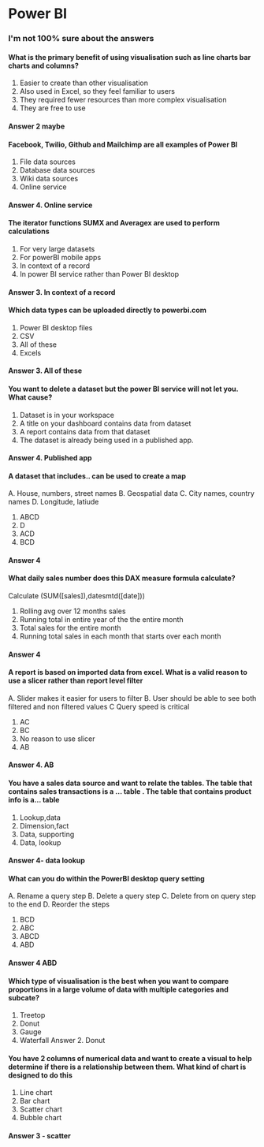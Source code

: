 
# Power BI

### I'm not 100% sure about the answers

#### What is the primary benefit of using visualisation such as line charts bar charts and columns?
1. Easier to create than other visualisation
2. Also used in Excel, so they feel familiar to users
3. They required fewer resources than more complex visualisation
4. They are free to use

#### Answer 2 maybe


#### Facebook, Twilio, Github and Mailchimp are all examples of Power BI
1. File data sources
2. Database data sources
3. Wiki data sources
4. Online service

#### Answer 4. Online service

#### The iterator functions SUMX and Averagex are used to perform calculations
1. For very large datasets
2. For powerBI mobile apps
3. In context of a record
4. In power BI service rather than Power BI desktop

#### Answer 3. In context of a record


#### Which data types can be uploaded directly to powerbi.com
1. Power BI desktop files
2. CSV
3. All of these
4. Excels

#### Answer 3. All of these


#### You want to delete a dataset but the power BI service will not let you. What cause?
1. Dataset is in your workspace
2. A title on your dashboard contains data from dataset
3. A report contains data from that dataset
4. The dataset is already being used in a published app.

#### Answer 4. Published app



#### A dataset that includes.. can be used to create a map
A. House, numbers, street names
B. Geospatial data
C. City names, country names
D. Longitude, latiude

1. ABCD
2. D
3. ACD
4. BCD

#### Answer 4

#### What daily sales number does this DAX measure formula calculate?
Calculate (SUM([sales]),datesmtd([date]))
1. Rolling avg over 12 months sales
2. Running total in entire year of the the entire month
3. Total sales for the entire month
4. Running total sales in each month that starts over each month

#### Answer  4



#### A report is based on imported data from excel. What is a valid reason to use a slicer rather than report level filter
A. Slider makes it easier for users to filter
B. User should be able to see both filtered and non filtered values
C Query speed is critical

1. AC
2. BC
3. No reason to use slicer
4. AB

#### Answer 4. AB


####  You have a sales data source and want to relate the tables. The table that contains sales transactions is a … table . The table that contains product info is a… table
1. Lookup,data
2. Dimension,fact
3. Data, supporting
4. Data, lookup

#### Answer 4- data lookup


####  What can you do within the PowerBI desktop query setting
A. Rename a query step
B. Delete a query step
C. Delete from on query step to the end
D. Reorder the steps
1. BCD
2. ABC
3. ABCD
4. ABD

#### Answer 4 ABD


####  Which type of visualisation is the best when you want to compare proportions in a large volume of data with multiple categories and subcate?
1. Treetop
2. Donut
3. Gauge
4. Waterfall
Answer 2. Donut



####  You have 2 columns of numerical data and want to create a visual to help determine if there is a relationship between them. What kind of chart is designed to do this
1. Line chart
2. Bar chart
3. Scatter chart
4. Bubble chart

#### Answer 3 - scatter

